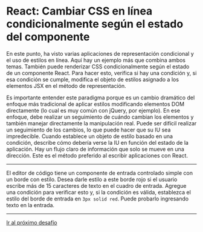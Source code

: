 # React: Cambiar CSS en línea condicionalmente según el estado del componente

En este punto, ha visto varias aplicaciones de representación condicional y el uso de estilos en línea. Aquí hay un ejemplo más que combina ambos temas. También puede renderizar CSS condicionalmente según el estado de un componente React. Para hacer esto, verifica si hay una condición y, si esa condición se cumple, modifica el objeto de estilos asignado a los elementos JSX en el método de representación.

Es importante entender este paradigma porque es un cambio dramático del enfoque más tradicional de aplicar estilos modificando elementos DOM directamente (lo cual es muy común con jQuery, por ejemplo). En ese enfoque, debe realizar un seguimiento de cuándo cambian los elementos y también manejar directamente la manipulación real. Puede ser difícil realizar un seguimiento de los cambios, lo que puede hacer que su IU sea impredecible. Cuando establece un objeto de estilo basado en una condición, describe cómo debería verse la IU en función del estado de la aplicación. Hay un flujo claro de información que solo se mueve en una dirección. Este es el método preferido al escribir aplicaciones con React.

---

El editor de código tiene un componente de entrada controlado simple con un borde con estilo. Desea darle estilo a este borde rojo si el usuario escribe más de 15 caracteres de texto en el cuadro de entrada. Agregue una condición para verificar esto y, si la condición es válida, establezca el estilo del borde de entrada en `3px solid red`. Puede probarlo ingresando texto en la entrada.

---

[Ir al próximo desafío]()
